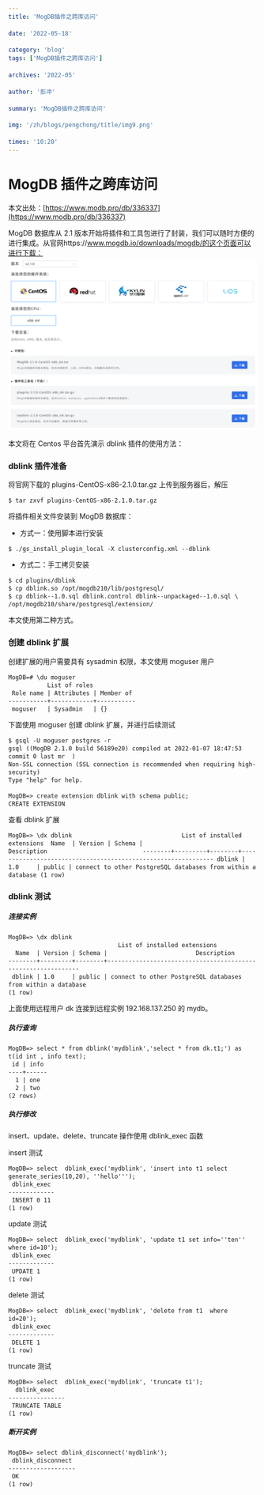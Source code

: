 ```yaml
---
title: 'MogDB插件之跨库访问'

date: '2022-05-18'

category: 'blog'
tags: ['MogDB插件之跨库访问']

archives: '2022-05'

author: '彭冲'

summary: 'MogDB插件之跨库访问'

img: '/zh/blogs/pengchong/title/img9.png'

times: '10:20'
---
```


# MogDB 插件之跨库访问

本文出处：[https://www.modb.pro/db/336337](https://www.modb.pro/db/336337)

MogDB 数据库从 2.1 版本开始将插件和工具包进行了封装，我们可以随时方便的进行集成。从官网https://www.mogdb.io/downloads/mogdb/的这个页面可以进行下载：
<img src='./images/20220301-fea20923-c6e0-4fa8-92c6-81979a109dcf.png'>

本文将在 Centos 平台首先演示 dblink 插件的使用方法：

### dblink 插件准备

将官网下载的 plugins-CentOS-x86-2.1.0.tar.gz 上传到服务器后，解压

```
$ tar zxvf plugins-CentOS-x86-2.1.0.tar.gz
```

将插件相关文件安装到 MogDB 数据库：

- 方式一：使用脚本进行安装

```
$ ./gs_install_plugin_local -X clusterconfig.xml --dblink
```

- 方式二：手工拷贝安装

```
$ cd plugins/dblink
$ cp dblink.so /opt/mogdb210/lib/postgresql/
$ cp dblink--1.0.sql dblink.control dblink--unpackaged--1.0.sql \
/opt/mogdb210/share/postgresql/extension/
```

本文使用第二种方式。

### 创建 dblink 扩展

创建扩展的用户需要具有 sysadmin 权限，本文使用 moguser 用户

```
MogDB=# \du moguser
           List of roles
 Role name | Attributes | Member of
-----------+------------+-----------
 moguser   | Sysadmin   | {}
```

下面使用 moguser 创建 dblink 扩展，并进行后续测试

```
$ gsql -U moguser postgres -r
gsql ((MogDB 2.1.0 build 56189e20) compiled at 2022-01-07 18:47:53 commit 0 last mr  )
Non-SSL connection (SSL connection is recommended when requiring high-security)
Type "help" for help.

MogDB=> create extension dblink with schema public;
CREATE EXTENSION
```

查看 dblink 扩展

```
MogDB=> \dx dblink                               List of installed extensions  Name  | Version | Schema |                         Description                           --------+---------+--------+-------------------------------------------------------------- dblink | 1.0     | public | connect to other PostgreSQL databases from within a database (1 row)
```

### dblink 测试

##### 连接实例

```
MogDB=> \dx dblink
                               List of installed extensions
  Name  | Version | Schema |                         Description
--------+---------+--------+--------------------------------------------------------------
 dblink | 1.0     | public | connect to other PostgreSQL databases from within a database
(1 row)
```

上面使用远程用户 dk 连接到远程实例 192.168.137.250 的 mydb。

##### 执行查询

```
MogDB=> select * from dblink('mydblink','select * from dk.t1;') as t(id int , info text);
 id | info
----+------
  1 | one
  2 | two
(2 rows)

```

##### 执行修改

insert、update、delete、truncate 操作使用 dblink_exec 函数

insert 测试

```
MogDB=> select  dblink_exec('mydblink', 'insert into t1 select generate_series(10,20), ''hello''');
 dblink_exec
-------------
 INSERT 0 11
(1 row)

```

update 测试

```
MogDB=> select  dblink_exec('mydblink', 'update t1 set info=''ten'' where id=10');
 dblink_exec
-------------
 UPDATE 1
(1 row)

```

delete 测试

```
MogDB=> select  dblink_exec('mydblink', 'delete from t1  where id=20');
 dblink_exec
-------------
 DELETE 1
(1 row)

```

truncate 测试

```
MogDB=> select  dblink_exec('mydblink', 'truncate t1');
  dblink_exec
----------------
 TRUNCATE TABLE
(1 row)

```

##### 断开实例

```
MogDB=> select dblink_disconnect('mydblink');
 dblink_disconnect
-------------------
 OK
(1 row)
```
